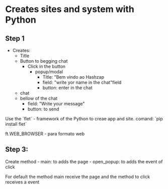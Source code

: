 # Creates sites and system with Python

## Step 1
- Creates:
  - Title
  - Button to begging chat
    - Click in the button
      - popup/modal
        - Title: "Bem vindo ao Hashzap
        - field: "write yor name in the chat"field
        - button: enter in the chat
  - chat
  - bellow of the chat
    - field: "Write your message"
    - button: to send
  
Use the ´flet´ - framework of the Python to creae  app and site. 
 comand: ´pip install flet´

ft.WEB_BROWSER - para formato web

## Step 3:
Create method
    - main: to adds the page
    - open_popup: to adds the event of click
  
For default the method main receive the page and the method to click receives a event 